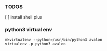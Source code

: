 

### TODOS
[ ] install shell plus

### python3 virtual env

```
mkvirtualenv --python=/usr/bin/python3 avalon
virtualenv -p python3 avalon
```


